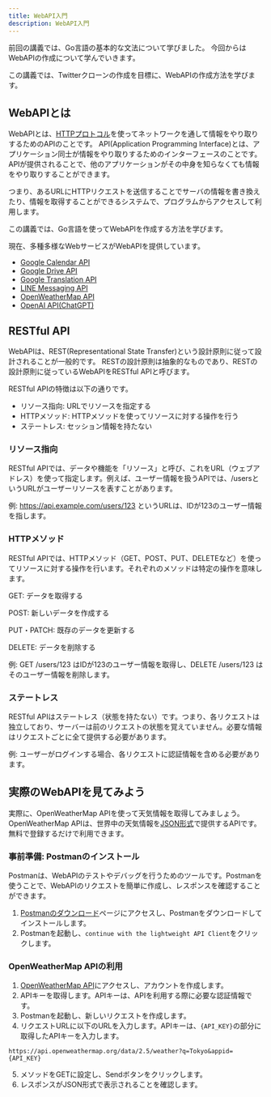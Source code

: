 ```yaml
---
title: WebAPI入門
description: WebAPI入門
---
```


前回の講義では、Go言語の基本的な文法について学びました。
今回からはWebAPIの作成について学んでいきます。

この講義では、Twitterクローンの作成を目標に、WebAPIの作成方法を学びます。

## WebAPIとは
WebAPIとは、[HTTPプロトコル](/lec01/01-web/#httpとは)を使ってネットワークを通して情報をやり取りするためのAPIのことです。
API(Application Programming Interface)とは、アプリケーション同士が情報をやり取りするためのインターフェースのことです。
APIが提供されることで、他のアプリケーションがその中身を知らなくても情報をやり取りすることができます。

つまり、あるURLにHTTPリクエストを送信することでサーバの情報を書き換えたり、情報を取得することができるシステムで、プログラムからアクセスして利用します。

この講義では、Go言語を使ってWebAPIを作成する方法を学びます。

現在、多種多様なWebサービスがWebAPIを提供しています。
- [Google Calendar API](https://developers.google.com/calendar)
- [Google Drive API](https://developers.google.com/drive)
- [Google Translation API](https://cloud.google.com/translate)
- [LINE Messaging API](https://developers.line.biz/ja/docs/messaging-api/)
- [OpenWeatherMap API](https://openweathermap.org/api)
- [OpenAI API(ChatGPT)](https://beta.openai.com/docs/)

## RESTful API
WebAPIは、REST(Representational State Transfer)という設計原則に従って設計されることが一般的です。
RESTの設計原則は抽象的なものであり、RESTの設計原則に従っているWebAPIをRESTful APIと呼びます。

RESTful APIの特徴は以下の通りです。
- リソース指向: URLでリソースを指定する
- HTTPメソッド: HTTPメソッドを使ってリソースに対する操作を行う
- ステートレス: セッション情報を持たない

### リソース指向
RESTful APIでは、データや機能を「リソース」と呼び、これをURL（ウェブアドレス）を使って指定します。例えば、ユーザー情報を扱うAPIでは、/usersというURLがユーザーリソースを表すことがあります。

例: https://api.example.com/users/123 というURLは、IDが123のユーザー情報を指します。

### HTTPメソッド
RESTful APIでは、HTTPメソッド（GET、POST、PUT、DELETEなど）を使ってリソースに対する操作を行います。それぞれのメソッドは特定の操作を意味します。

GET: データを取得する

POST: 新しいデータを作成する

PUT・PATCH: 既存のデータを更新する

DELETE: データを削除する

例: GET /users/123 はIDが123のユーザー情報を取得し、DELETE /users/123 はそのユーザー情報を削除します。

### ステートレス
RESTful APIはステートレス（状態を持たない）です。つまり、各リクエストは独立しており、サーバーは前のリクエストの状態を覚えていません。必要な情報はリクエストごとに全て提供する必要があります。

例: ユーザーがログインする場合、各リクエストに認証情報を含める必要があります。


## 実際のWebAPIを見てみよう
実際に、OpenWeatherMap APIを使って天気情報を取得してみましょう。
OpenWeatherMap APIは、世界中の天気情報を[JSON形式](/lec01/01-web/#jsonとは)で提供するAPIです。無料で登録するだけで利用できます。

### 事前準備: Postmanのインストール
Postmanは、WebAPIのテストやデバッグを行うためのツールです。Postmanを使うことで、WebAPIのリクエストを簡単に作成し、レスポンスを確認することができます。

1. [Postmanのダウンロード](https://www.postman.com/downloads/)ページにアクセスし、Postmanをダウンロードしてインストールします。
2. Postmanを起動し、`continue with the lightweight API Client`をクリックします。

### OpenWeatherMap APIの利用
1. [OpenWeatherMap API](https://openweathermap.org/api)にアクセスし、アカウントを作成します。
2. APIキーを取得します。APIキーは、APIを利用する際に必要な認証情報です。
3. Postmanを起動し、新しいリクエストを作成します。
4. リクエストURLに以下のURLを入力します。APIキーは、`{API_KEY}`の部分に取得したAPIキーを入力します。

```
https://api.openweathermap.org/data/2.5/weather?q=Tokyo&appid={API_KEY}
```

5. メソッドをGETに設定し、Sendボタンをクリックします。
6. レスポンスがJSON形式で表示されることを確認します。
